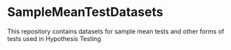 # SampleMeanTestDatasets
This repository contains datasets for sample mean tests and other forms of tests used in Hypothesis Testing

